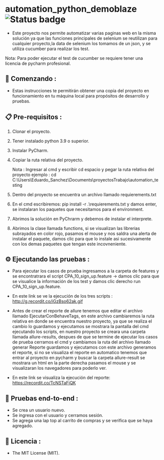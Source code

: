 # automation_python_demoblaze ![Status badge](https://img.shields.io/badge/status%20-finished-green)

* Este proyecto nos permite automatizar varias paginas web en la misma solución ya que las funciones principales de selenium se reutilizan para cualquier proyecto,la data de selenium los tomamos de un json, y se utiliza cucumber para realizar los test.

Nota: Para poder ejecutar el test de cucumber se requiere tener una licencia de pycharm profesional.

## 🚀 Comenzando :

* Estas instrucciones te permitirán obtener una copia del proyecto en funcionamiento en tu máquina local para propósitos de desarrollo y pruebas.

## 📋 Pre-requisitos :

1. Clonar el proyecto.
2. Tener instalado python 3.9 o superior.
3. Instalar PyCharm.
4. Copiar la ruta relativa del proyecto.

    Nota : Ingresar al cmd  y  escribir cd espacio y pegar la ruta relativa del proyecto ejemplo : cd C:\Users\Eduardo_Sanchez\Documents\proyectosTrabajo\automation_testing

5. Dentro del proyecto se encuentra un archivo llamado requierements.txt
6. En el cmd escribiremos: pip install -r .\requierements.txt y damos enter, se instalaran los paquetes que necesitamos para el environment.
7. Abrimos la solución en PyChrarm y debemos de instalar el interprete.
8. Abrimos la clase llamada functions, si se visualizan  las librerias subrayados en color rojo, pasamos el mouse y nos saldra una alerta de instalar el paquete, damos clic  para que lo instale asi sucesivamente con los demas paquetes que tengan este incovneniente.

##  ⚙ Ejecutando las pruebas :

* Para ejecutar los casos de prueba ingresamos a la carpeta de features y se encontratrara el script  CPA_10_sign_up.feature -> damos clic para que se visualice la información de los test y damos clic derecho run CPA_10_sign_up.feature.


* En este link se ve la ejecución de los tres scripts : http://g.recordit.co/iGzBso62ak.gif

* Antes de crear el reporte de allure tenemos que editar el archivo llamado EjecutarConBehaveTags, en este archivo cambiaremos la ruta relativa en donde se encuentra nuestro proyecto, ya que se realiza el cambio lo guardamos y ejecutamos se mostrara la pantalla del cmd ejecutando los scripts, en nuestro proyecto se creara una carpeta llamada allure-results, despues de que se termine de ejecutar los casos de prueba cerramos el cmd y cambiamos la ruta del archivo llamado generar Reporte guardamos y ejecutamos con este archivo generamos el reporte, si no se visualiza el reporte en automatico tenemos que entrar al proyecto en pycharm y buscar la carpeta allure-result se mostrara un html en la parte derecha pasamos el mouse y se visualizaran los navegadores para poderlo ver.

* En este link se visualiza la ejecución del reporte: https://recordit.co/TcNSTaFjQK



## 🔩 Pruebas end-to-end :

* Se crea un usuario nuevo.
* Se ingresa con el usuario y cerramos sesión.
* Se agrega una lap top al carrito de compras y se verifica que se haya agregado.

## 📜 Licencia :

* The MIT License (MIT).


